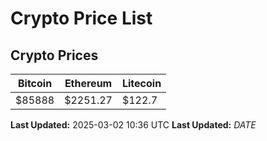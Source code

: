 # Crypto Price List

## Crypto Prices
| Bitcoin | Ethereum | Litecoin |
| ------- | -------- | -------- |
| $85888 | $2251.27 | $122.7 |
**Last Updated:** 2025-03-02 10:36 UTC
**Last Updated:** $DATE$
